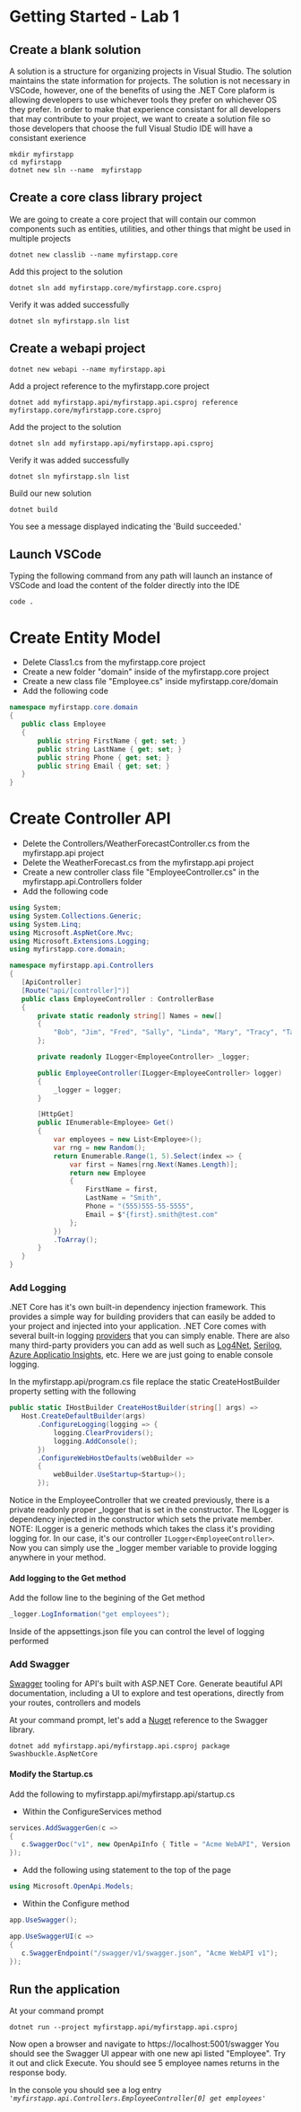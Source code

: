  # Getting Started - Lab 1
 ## Create a blank solution
 A solution is a structure for organizing projects in Visual Studio. The solution maintains the state information for projects. The solution is not necessary in VSCode, however, one of the benefits of using the .NET Core plaform is allowing developers to use whichever tools they prefer on whichever OS they prefer.  In order to make that experience consistant for all developers that may contribute to your project, we want to create a solution file so those developers that choose the full Visual Studio IDE will have a consistant exerience 
 ```
 mkdir myfirstapp
 cd myfirstapp
 dotnet new sln --name  myfirstapp
 ```
 ## Create a core class library project
 We are going to create a core project that will contain our common components such as entities, utilities, and other things that might be used in multiple projects
 ```
 dotnet new classlib --name myfirstapp.core
 ```
 Add this project to the solution
 ```
 dotnet sln add myfirstapp.core/myfirstapp.core.csproj
 ```
 Verify it was added successfully
 ```
 dotnet sln myfirstapp.sln list
 ```
 ## Create a webapi project
 ```
 dotnet new webapi --name myfirstapp.api
 ```
 Add a project reference to the myfirstapp.core project
 ```
 dotnet add myfirstapp.api/myfirstapp.api.csproj reference myfirstapp.core/myfirstapp.core.csproj
 ```
 Add the project to the solution
 ```
 dotnet sln add myfirstapp.api/myfirstapp.api.csproj
 ```
 Verify it was added successfully
 ```
 dotnet sln myfirstapp.sln list
 ```
 Build our new solution
 ```
 dotnet build
 ```
 You see a message displayed indicating the 'Build succeeded.'
 ## Launch VSCode
 Typing the following command from any path will launch an instance of VSCode and load the content of the folder directly into the IDE
 ```
 code .
 ```
 # Create Entity Model
 * Delete Class1.cs from the myfirstapp.core project
 * Create a new folder "domain" inside of the myfirstapp.core project
 * Create a new class file "Employee.cs" inside myfirstapp.core/domain
 * Add the following code
 ``` csharp
 namespace myfirstapp.core.domain
 {
    public class Employee
    {
        public string FirstName { get; set; }
        public string LastName { get; set; }
        public string Phone { get; set; }
        public string Email { get; set; }
    }
 }
 ```
 # Create Controller API
 * Delete the Controllers/WeatherForecastController.cs from the myfirstapp.api project
 * Delete the WeatherForecast.cs from the myfirstapp.api project
 * Create a new controller class file "EmployeeController.cs" in the myfirstapp.api.Controllers folder
 * Add the following code
 ```csharp
using System;
using System.Collections.Generic;
using System.Linq;
using Microsoft.AspNetCore.Mvc;
using Microsoft.Extensions.Logging;
using myfirstapp.core.domain;

namespace myfirstapp.api.Controllers
{
    [ApiController]
    [Route("api/[controller]")]
    public class EmployeeController : ControllerBase
    {
        private static readonly string[] Names = new[]
        {
            "Bob", "Jim", "Fred", "Sally", "Linda", "Mary", "Tracy", "Taylor", "Steve", "David"
        };

        private readonly ILogger<EmployeeController> _logger;

        public EmployeeController(ILogger<EmployeeController> logger)
        {
            _logger = logger;
        }

        [HttpGet]
        public IEnumerable<Employee> Get()
        {
            var employees = new List<Employee>();
            var rng = new Random();
            return Enumerable.Range(1, 5).Select(index => {
                var first = Names[rng.Next(Names.Length)];
                return new Employee
                {
                    FirstName = first,
                    LastName = "Smith",
                    Phone = "(555)555-55-5555",
                    Email = $"{first}.smith@test.com"
                };
            })
            .ToArray();
        }
    }
}
 ```
 ### Add Logging
 .NET Core has it's own built-in dependency injection framework.  This provides a simple way for building providers that can easily be added to your project and injected into your application.  .NET Core comes with several built-in logging [providers](https://docs.microsoft.com/en-us/aspnet/core/fundamentals/logging/?view=aspnetcore-3.1#add-providers) that you can simply enable.  There are also many third-party providers you can add as well such as [Log4Net](https://logging.apache.org/log4net/), [Serilog](https://serilog.net/), [Azure Applicatio Insights](https://docs.microsoft.com/en-us/azure/azure-monitor/app/app-insights-overview), etc.  Here we are just going to enable console logging.

 In the myfirstapp.api/program.cs file replace the static CreateHostBuilder property setting with the following
 ```csharp
public static IHostBuilder CreateHostBuilder(string[] args) =>
    Host.CreateDefaultBuilder(args)
        .ConfigureLogging(logging => {
            logging.ClearProviders();
            logging.AddConsole();
        })
        .ConfigureWebHostDefaults(webBuilder =>
        {
            webBuilder.UseStartup<Startup>();
        });
 ```
 Notice in the EmployeeController that we created previously, there is a private readonly proper _logger that is set in the constructor.  The ILogger is dependency injected in the constructor which sets the private member. NOTE: ILogger is a generic methods which takes the class it's providing logging for.  In our case, it's our controller `ILogger<EmployeeController>`.  Now you can simply use the _logger member variable to provide logging anywhere in your method.
 #### Add logging to the Get method
 Add the follow line to the begining of the Get method
 ```csharp
 _logger.LogInformation("get employees");
 ```
 Inside of the appsettings.json file you can control the level of logging performed
 ### Add Swagger
 [Swagger](https://swagger.io/) tooling for API's built with ASP.NET Core. Generate beautiful API documentation, including a UI to explore and test operations, directly from your routes, controllers and models  
 
 At your command prompt, let's add a [Nuget](https://www.nuget.org/) reference to the Swagger library.  
 ```
 dotnet add myfirstapp.api/myfirstapp.api.csproj package Swashbuckle.AspNetCore
 ```
 #### Modify the Startup.cs
 Add the following to myfirstapp.api/myfirstapp.api/startup.cs
 * Within the ConfigureServices method
 ```csharp
services.AddSwaggerGen(c =>
{
    c.SwaggerDoc("v1", new OpenApiInfo { Title = "Acme WebAPI", Version = "v1" });
});
 ```
 * Add the following using statement to the top of the page
 ```csharp
 using Microsoft.OpenApi.Models;
 ```
 * Within the Configure method
 ```csharp
app.UseSwagger();

app.UseSwaggerUI(c =>
{
    c.SwaggerEndpoint("/swagger/v1/swagger.json", "Acme WebAPI v1");
});
 ```
 ## Run the application
 At your command prompt
 ```
 dotnet run --project myfirstapp.api/myfirstapp.api.csproj
 ```
 Now open a browser and navigate to https://localhost:5001/swagger
 You should see the Swagger UI appear with one new api listed "Employee". Try it out and click Execute.  You should see 5 employee names returns in the response body. 

 In the console you should see a log entry *`'myfirstapp.api.Controllers.EmployeeController[0]
      get employees'`*